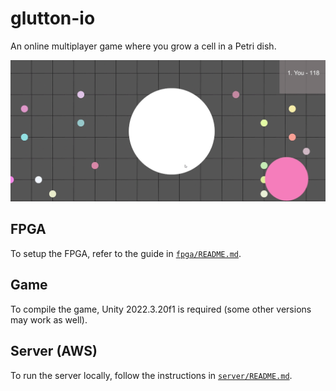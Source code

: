 # glutton-io

An online multiplayer game where you grow a cell in a Petri dish.

![Screenshot](images/screenshot.png)

## FPGA

To setup the FPGA, refer to the guide in [`fpga/README.md`](fpga/README.md).

## Game

To compile the game, Unity 2022.3.20f1 is required (some other versions may 
work as well). 

## Server (AWS)

To run the server locally, follow the instructions in 
[`server/README.md`](server/README.md).

